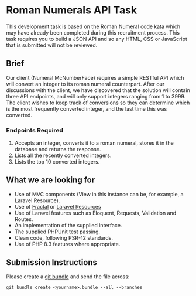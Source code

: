 # Roman Numerals API Task
This development task is based on the Roman Numeral code kata which may have already been completed during this recruitment process. This task requires you to build a JSON API and so any HTML, CSS or JavaScript that is submitted will not be reviewed.

## Brief
Our client (Numeral McNumberFace) requires a simple RESTful API which will convert an integer to its roman numeral counterpart. After our discussions with the client, we have discovered that the solution will contain three API endpoints, and will only support integers ranging from 1 to 3999. The client wishes to keep track of conversions so they can determine which is the most frequently converted integer, and the last time this was converted.

### Endpoints Required
 1. Accepts an integer, converts it to a roman numeral, stores it in the database and returns the response.
 2. Lists all the recently converted integers.
 3. Lists the top 10 converted integers.
 
## What we are looking for
 - Use of MVC components (View in this instance can be, for example, a Laravel Resource).
 - Use of [Fractal](https://fractal.thephpleague.com/) or [Laravel Resources](https://laravel.com/docs/8.x/eloquent-resources)
 - Use of Laravel features such as Eloquent, Requests, Validation and Routes.
 - An implementation of the supplied interface.
 - The supplied PHPUnit test passing.
 - Clean code, following PSR-12 standards.
 - Use of PHP 8.3 features where appropriate.
 
## Submission Instructions
Please create a [git bundle](https://git-scm.com/docs/git-bundle/) and send the file across:
```
git bundle create <yourname>.bundle --all --branches
```
